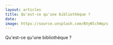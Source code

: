 ```yaml
---
layout: articles
title: Qu'est-ce qu'une bibliothèque ?
date:
image: https://source.unsplash.com/BVyNlchWqzs
---
```

Qu'est-ce qu'une bibliothèque ?
